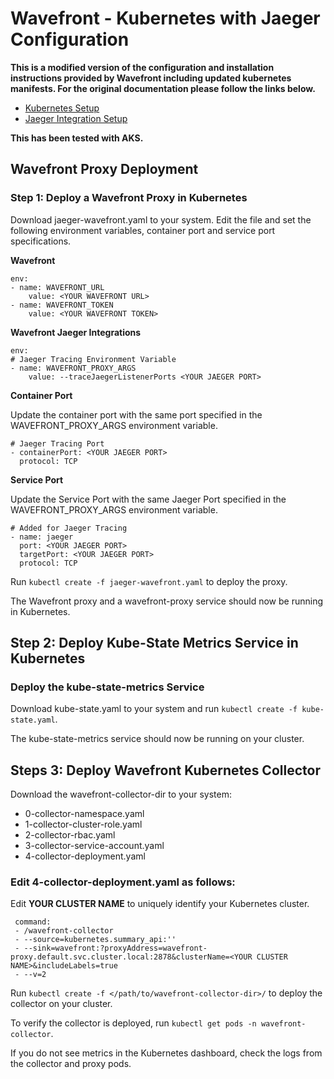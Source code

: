 # Wavefront - Kubernetes with Jaeger Configuration

**This is a modified version of the configuration and installation instructions provided by Wavefront including updated kubernetes manifests. For the original documentation please follow the links below.**

* [Kubernetes Setup](https://try.wavefront.com/integration/kubernetes/setup)
* [Jaeger Integration Setup](https://try.wavefront.com/integration/jaeger/setup)

**This has been tested with AKS.**

## Wavefront Proxy Deployment

### Step 1: Deploy a Wavefront Proxy in Kubernetes
Download jaeger-wavefront.yaml to your system. Edit the file and set the following environment variables, container port and service port specifications.

**Wavefront**

```
env:
- name: WAVEFRONT_URL
    value: <YOUR WAVEFRONT URL>
- name: WAVEFRONT_TOKEN
    value: <YOUR WAVEFRONT TOKEN>
```

**Wavefront Jaeger Integrations**

```
env:
# Jaeger Tracing Environment Variable
- name: WAVEFRONT_PROXY_ARGS
    value: --traceJaegerListenerPorts <YOUR JAEGER PORT>
```

**Container Port**

Update the container port with the same port specified in the WAVEFRONT_PROXY_ARGS environment variable. 

```
# Jaeger Tracing Port
- containerPort: <YOUR JAEGER PORT>
  protocol: TCP
```

**Service Port**

Update the Service Port with the same Jaeger Port specified in the WAVEFRONT_PROXY_ARGS environment variable.

```
# Added for Jaeger Tracing
- name: jaeger
  port: <YOUR JAEGER PORT>
  targetPort: <YOUR JAEGER PORT>
  protocol: TCP
```

Run `kubectl create -f jaeger-wavefront.yaml` to deploy the proxy.

The Wavefront proxy and a wavefront-proxy service should now be running in Kubernetes.

## Step 2: Deploy Kube-State Metrics Service in Kubernetes

### Deploy the kube-state-metrics Service
Download kube-state.yaml to your system and run `kubectl create -f kube-state.yaml`.

The kube-state-metrics service should now be running on your cluster.

## Steps 3: Deploy Wavefront Kubernetes Collector
Download the wavefront-collector-dir to your system:

* 0-collector-namespace.yaml
* 1-collector-cluster-role.yaml
* 2-collector-rbac.yaml
* 3-collector-service-account.yaml
* 4-collector-deployment.yaml

### Edit 4-collector-deployment.yaml as follows:

Edit **YOUR CLUSTER NAME** to uniquely identify your Kubernetes cluster.

```
 command:
 - /wavefront-collector
 - --source=kubernetes.summary_api:''
 - --sink=wavefront:?proxyAddress=wavefront-proxy.default.svc.cluster.local:2878&clusterName=<YOUR CLUSTER NAME>&includeLabels=true
 - --v=2
```

Run `kubectl create -f </path/to/wavefront-collector-dir>/` to deploy the collector on your cluster.

To verify the collector is deployed, run `kubectl get pods -n wavefront-collector`.

If you do not see metrics in the Kubernetes dashboard, check the logs from the collector and proxy pods.
